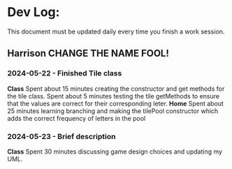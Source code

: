 # Dev Log:

This document must be updated daily every time you finish a work session.

## Harrison CHANGE THE NAME FOOL!

### 2024-05-22 - Finished Tile class
**Class**
Spent about 15 minutes creating the constructor and get methods for the tile class. 
Spent about 5 minutes testing the tile getMethods to ensure that the values are correct for their corresponding leter.
**Home**
Spent about 25 minutes learning branching and making the tilePool constructor which adds the correct frequency of letters in the pool

### 2024-05-23 - Brief description
**Class**
Spent 30 minutes discussing game design choices and updating my UML.
